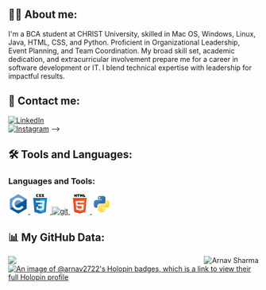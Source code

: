 ## 👨‍💻 About me:

<p align="left">
I'm a BCA student at CHRIST University, skilled in Mac OS, Windows, Linux, Java, HTML, CSS, and Python. Proficient in Organizational Leadership, Event Planning, and Team Coordination. My broad skill set, academic dedication, and extracurricular involvement prepare me for a career in software development or IT. I blend technical expertise with leadership for impactful results.
</p>

## 📱 Contact me:

<p align="left">
<a href="https://www.linkedin.com/in/arnav2722/" target="_blank"><img alt="LinkedIn" src="https://img.shields.io/badge/linkedin-%230077B5.svg?&style=for-the-badge&logo=linkedin&logoColor=white"  height="30px"/></a><br><a href="https://www.instagram.com/_vxidik_" target="_blank"><img alt="Instagram" src="https://img.shields.io/badge/Instagram-E4405F?style=for-the-badge&logo=instagram&logoColor=white"  height="30px"/></a> -->
</p>

## 🛠 Tools and Languages:

<h3 align="left">Languages and Tools:</h3>
<p align="left"> <a href="https://www.cprogramming.com/" target="_blank" rel="noreferrer"> <img src="https://raw.githubusercontent.com/devicons/devicon/master/icons/c/c-original.svg" alt="c" width="40" height="40"/> </a> <a href="https://www.w3schools.com/css/" target="_blank" rel="noreferrer"> <img src="https://raw.githubusercontent.com/devicons/devicon/master/icons/css3/css3-original-wordmark.svg" alt="css3" width="40" height="40"/> </a><a href="https://git-scm.com/" target="_blank" rel="noreferrer"> <img src="https://www.vectorlogo.zone/logos/git-scm/git-scm-icon.svg" alt="git" width="40" height="40"/> </a> <a href="https://www.w3.org/html/" target="_blank" rel="noreferrer"> <img src="https://raw.githubusercontent.com/devicons/devicon/master/icons/html5/html5-original-wordmark.svg" alt="html5" width="40" height="40"/> </a> <a href="https://www.python.org" target="_blank" rel="noreferrer"> <img src="https://raw.githubusercontent.com/devicons/devicon/master/icons/python/python-original.svg" alt="python" width="40" height="40"/> </a></p>

## 📊 My GitHub Data:

<div align="center">
  <img align="left" src="https://github-readme-stats.anuraghazra1.vercel.app/api?username=Arnav2722&show_icons=true" />
  <img align="right" src="https://github-readme-streak-stats.herokuapp.com/?user=Arnav2722&" alt="Arnav Sharma" />
</div>

[![An image of @arnav2722's Holopin badges, which is a link to view their full Holopin profile](https://holopin.me/arnav2722)](https://holopin.io/@arnav2722)
